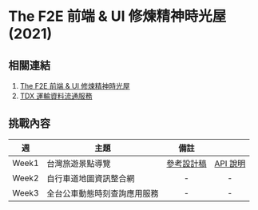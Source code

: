 # The F2E 前端 &amp; UI 修煉精神時光屋(2021)

## 相關連結

1. [The F2E 前端 &amp; UI 修煉精神時光屋](https://2021.thef2e.com/)
2. [TDX 運輸資料流通服務](https://tdx.transportdata.tw/api-service/swagger)

## 挑戰內容

| 週    | 主題                         |                              備註                               |                                                            |
| ----- | ---------------------------- | :-------------------------------------------------------------: | :--------------------------------------------------------: |
| Week1 | 台灣旅遊景點導覽             | [參考設計稿](https://2021.thef2e.com/users/6296427084285739428) | [API 說明](https://ptx.transportdata.tw/MOTC?t=Tourism&v=2) |
| Week2 | 自行車道地圖資訊整合網       |                                -                                |                             -                              |
| Week3 | 全台公車動態時刻查詢應用服務 |                                -                                |                             -                              |
